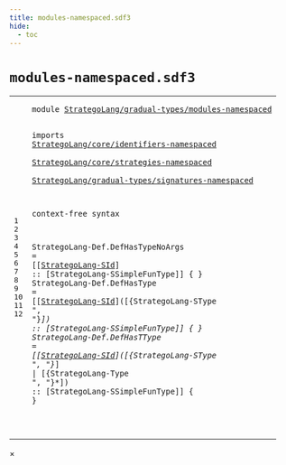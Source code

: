 ```yaml
---
title: modules-namespaced.sdf3
hide:
  - toc
---
```


# `modules-namespaced.sdf3`



[pdmosses/stratego/stratego.lang/src-gen/syntax/StrategoLang/gradual-types/modules-namespaced.sdf3]: https://github.com/pdmosses/stratego/blob/master/stratego.lang/src-gen/syntax/StrategoLang/gradual-types/modules-namespaced.sdf3 "The source file on GitHub"

<div class="sdf3"><table class="highlighttable"><tbody><tr><td class="linenos"><div class="linenodiv"><pre><span></span>1
2
3
4
5
6
7
8
9
10
11
12
</pre></div></td>
<td class="code"><pre><code><span class="keyword">module</span> <a href="../main-namespaced.sdf3/#StrategoLang/gradual-types/modules-namespaced_4_3" id="StrategoLang/gradual-types/modules-namespaced_1_8" title="Referenced at ../main-namespaced.sdf3 line 4">StrategoLang/gradual-types/modules-namespaced</a>

<span class="keyword">imports</span>
  <a href="../../core/identifiers-namespaced.sdf3/#StrategoLang/core/identifiers-namespaced_1_8" id="StrategoLang/core/identifiers-namespaced_4_3" title="Defined at ../../core/identifiers-namespaced.sdf3 line 1">StrategoLang/core/identifiers-namespaced</a>        
  <a href="../../core/strategies-namespaced.sdf3/#StrategoLang/core/strategies-namespaced_1_8" id="StrategoLang/core/strategies-namespaced_5_3" title="Defined at ../../core/strategies-namespaced.sdf3 line 1">StrategoLang/core/strategies-namespaced</a>        
  <a href="../signatures-namespaced.sdf3/#StrategoLang/gradual-types/signatures-namespaced_1_8" id="StrategoLang/gradual-types/signatures-namespaced_6_3" title="Defined at ../signatures-namespaced.sdf3 line 1">StrategoLang/gradual-types/signatures-namespaced</a>

<span class="keyword">context-free syntax</span>

  <span id="StrategoLang-Def_10_3" title="Not referenced">StrategoLang-Def</span>.<span class="cons_Constructor"><span id="DefHasTypeNoArgs_10_20" title="Not referenced">DefHasTypeNoArgs</span></span> = [[<a href="../../core/strategies-namespaced.sdf3/#StrategoLang-SId_36_3" id="StrategoLang-SId_10_41" title="Defined at ../../core/strategies-namespaced.sdf3 line 36">StrategoLang-SId</a>] <span class="cons_String">::</span> [StrategoLang-SSimpleFunType]] { }
  <span id="StrategoLang-Def_11_3" title="Not referenced">StrategoLang-Def</span>.<span class="cons_Constructor"><span id="DefHasType_11_20" title="Not referenced">DefHasType</span></span> = [[<a href="../../core/strategies-namespaced.sdf3/#StrategoLang-SId_36_3" id="StrategoLang-SId_11_35" title="Defined at ../../core/strategies-namespaced.sdf3 line 36">StrategoLang-SId</a>]<span class="cons_String">(</span>[{StrategoLang-SType <span class="cons_Lit">", "</span>}*]<span class="cons_String">)</span> <span class="cons_String">::</span> [StrategoLang-SSimpleFunType]] { }
  <span id="StrategoLang-Def_12_3" title="Not referenced">StrategoLang-Def</span>.<span class="cons_Constructor"><span id="DefHasTType_12_20" title="Not referenced">DefHasTType</span></span> = [[<a href="../../core/strategies-namespaced.sdf3/#StrategoLang-SId_36_3" id="StrategoLang-SId_12_36" title="Defined at ../../core/strategies-namespaced.sdf3 line 36">StrategoLang-SId</a>]<span class="cons_String">(</span>[{StrategoLang-SType <span class="cons_Lit">", "</span>}*] <span class="cons_String">|</span> [{StrategoLang-Type <span class="cons_Lit">", "</span>}*]<span class="cons_String">)</span> <span class="cons_String">::</span> [StrategoLang-SSimpleFunType]] { }

</code></pre></td></tr></tbody></table></div>

<div id="modal">
  <div id="modal-content">
    <span id="modal-close">&times;</span>
    <h2 id="modal-h2"></h2>
    <p  id="modal-p"></p>
    <ul id="modal-ul"></ul>
  </div>
</div>

